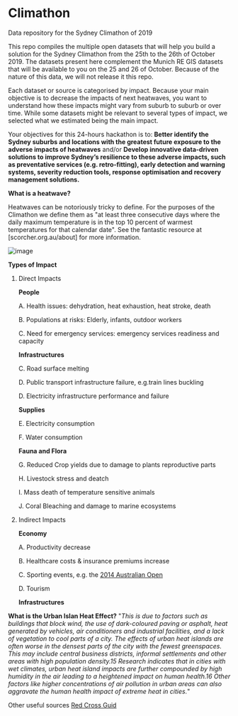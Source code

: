 # Climathon
Data repository for the Sydney Climathon of 2019

This repo compiles the multiple open datasets that will help you build a solution for the Sydney Climathon from the 25th to the 26th of October 2019. 
The datasets present here complement the Munich RE GIS datasets that will be available to you on the 25 and 26 of October. Because of the nature of this data, we will not release it this repo. 

Each dataset or source is categorised by impact. Because your main objective is to decrease the impacts of next heatwaves, you want to understand how these impacts might vary from suburb to suburb or over time. 
While some datasets might be relevant to several types of impact, we selected what we estimated being the main impact. 

Your objectives for this 24-hours hackathon is to: 
**Better identify the Sydney suburbs and locations with the greatest future exposure to the
adverse impacts of heatwaves** 
and/or 
**Develop innovative data-driven solutions to improve Sydney’s resilience to these adverse
impacts, such as preventative services (e.g. retro-fitting), early detection and warning
systems, severity reduction tools, response optimisation and recovery management
solutions.**	
		
**What is a heatwave?**

Heatwaves can be notoriously tricky to define. For the purposes of the Climathon we define them as "at least three consecutive days where the daily maximum temperature is in the top 10 percent of warmest temperatures for that calendar date". See the fantastic resource at [scorcher.org.au/about] for more information.



![image](https://user-images.githubusercontent.com/27932394/66911272-e9665a00-f05b-11e9-9323-3a863adcbc10.png)

**Types of Impact** 

1. Direct Impacts 

    **People** 
    
      A. Health issues: dehydration, heat exhaustion, heat stroke, death
      
      B. Populations at risks: Elderly, infants, outdoor workers
      
      C. Need for emergency services: emergency services readiness and capacity 
      
    **Infrastructures** 
    
      C. Road surface melting 


      D. Public transport infrastructure failure, e.g.train lines buckling

      D. Electricity infrastructure performance and failure

    **Supplies** 
    
      E. Electricity consumption 
      
      F. Water consumption 
      
    **Fauna and Flora** 
    

      G. Reduced Crop yields due to damage to plants reproductive parts
      
      H. Livestock stress and deatch
      
      I. Mass death of temperature sensitive animals
      
      J. Coral Bleaching and damage to marine ecosystems

      
 2. Indirect Impacts 
 
    **Economy** 
    
    A. Productivity decrease 
    
    B. Healthcare costs & insurance premiums increase
    
    C. Sporting events, e.g. the [2014 Australian Open](https://theconversation.com/a-year-of-records-the-human-role-in-2014s-wild-weather-50208)
    
    D. Tourism
    
    **Infrastructures** 
    
    
    
    
    
  **What is the Urban Islan Heat Effect?** 
  "*This is due to factors such as buildings that block
wind, the use of dark-coloured paving or asphalt, heat generated by vehicles, air
conditioners and industrial facilities, and a lack of vegetation to cool parts of a
city. The effects of urban heat islands are often worse in the densest parts of the
city with the fewest greenspaces. This may include central business districts,
informal settlements and other areas with high population density.15 Research
indicates that in cities with wet climates, urban heat island impacts are further
compounded by high humidity in the air leading to a heightened impact on
human health.16 Other factors like higher concentrations of air pollution in urban
areas can also aggravate the human health impact of extreme heat in cities.*"


Other useful sources 
[Red Cross Guid](https://www.climatecentre.org/downloads/files/IFRCGeneva/RCCC%20Heatwave%20Guide%202019%20A4%20RR%20ONLINE%20copy.pdf)
